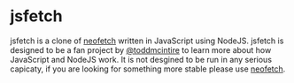 # jsfetch
jsfetch is a clone of [neofetch](https://github.com/dylanaraps/neofetch) written in JavaScript using NodeJS.
jsfetch is designed to be a fan project by [@toddmcintire](https://github.com/toddmcintire) to learn more about how JavaScript and NodeJS work. It is not desgined to be run in any serious capicaty, if you are looking for something more stable please use [neofetch](https://github.com/dylanaraps/neofetch).

